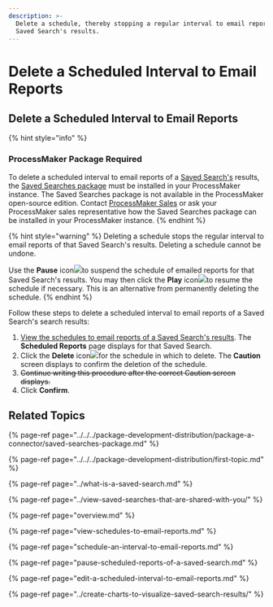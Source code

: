 ```yaml
---
description: >-
  Delete a schedule, thereby stopping a regular interval to email reports of a
  Saved Search's results.
---
```


# Delete a Scheduled Interval to Email Reports

## Delete a Scheduled Interval to Email Reports

{% hint style="info" %}
### ProcessMaker Package Required

To delete a scheduled interval to email reports of a [Saved Search's](../what-is-a-saved-search.md) results, the [Saved Searches package](../../../package-development-distribution/package-a-connector/saved-searches-package.md) must be installed in your ProcessMaker instance. The Saved Searches package is not available in the ProcessMaker open-source edition. Contact [ProcessMaker Sales](mailto:sales@processmaker.com) or ask your ProcessMaker sales representative how the Saved Searches package can be installed in your ProcessMaker instance.
{% endhint %}

{% hint style="warning" %}
Deleting a schedule stops the regular interval to email reports of that Saved Search's results. Deleting a schedule cannot be undone.

Use the **Pause** icon![](../../../.gitbook/assets/pause-start-timer-event-element-icon-processes.png)to suspend the schedule of emailed reports for that Saved Search's results. You may then click the **Play** icon![](../../../.gitbook/assets/play-start-timer-event-element-icon-processes.png)to resume the schedule if necessary. This is an alternative from permanently deleting the schedule.
{% endhint %}

Follow these steps to delete a scheduled interval to email reports of a Saved Search's search results:

1. [View the schedules to email reports of a Saved Search's results](../view-saved-searches-that-are-shared-with-you/view-search-results-for-a-saved-search.md). The **Scheduled Reports** page displays for that Saved Search.
2. Click the **Delete** icon![](../../../.gitbook/assets/trash-icon-process-modeler-processes.png)for the schedule in which to delete. The **Caution** screen displays to confirm the deletion of the schedule.
3. ~~Continue writing this procedure after the correct Caution screen displays.~~
4. Click **Confirm**.

## Related Topics

{% page-ref page="../../../package-development-distribution/package-a-connector/saved-searches-package.md" %}

{% page-ref page="../../../package-development-distribution/first-topic.md" %}

{% page-ref page="../what-is-a-saved-search.md" %}

{% page-ref page="../view-saved-searches-that-are-shared-with-you/" %}

{% page-ref page="overview.md" %}

{% page-ref page="view-schedules-to-email-reports.md" %}

{% page-ref page="schedule-an-interval-to-email-reports.md" %}

{% page-ref page="pause-scheduled-reports-of-a-saved-search.md" %}

{% page-ref page="edit-a-scheduled-interval-to-email-reports.md" %}

{% page-ref page="../create-charts-to-visualize-saved-search-results/" %}

